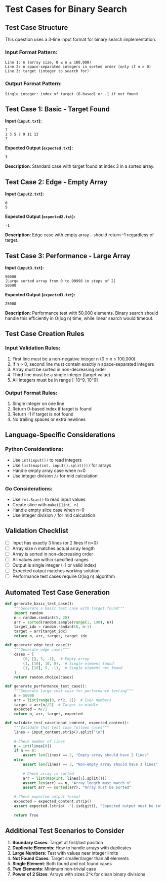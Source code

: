 # Test Cases for Binary Search

## Test Case Structure
This question uses a 3-line input format for binary search implementation.

### Input Format Pattern:
```
Line 1: n (array size, 0 ≤ n ≤ 100,000)
Line 2: n space-separated integers in sorted order (only if n > 0)
Line 3: target (integer to search for)
```

### Output Format Pattern:
```
Single integer: index of target (0-based) or -1 if not found
```

## Test Case 1: Basic - Target Found
**Input (`input.txt`):**
```
7
1 3 5 7 9 11 13
7
```
**Expected Output (`expected.txt`):**
```
3
```
**Description**: Standard case with target found at index 3 in a sorted array.

## Test Case 2: Edge - Empty Array
**Input (`input2.txt`):**
```
0
5
```
**Expected Output (`expected2.txt`):**
```
-1
```
**Description**: Edge case with empty array - should return -1 regardless of target.

## Test Case 3: Performance - Large Array
**Input (`input3.txt`):**
```
50000
[Large sorted array from 0 to 99998 in steps of 2]
50000
```
**Expected Output (`expected3.txt`):**
```
25000
```
**Description**: Performance test with 50,000 elements. Binary search should handle this efficiently in O(log n) time, while linear search would timeout.

## Test Case Creation Rules
### Input Validation Rules:
1. First line must be a non-negative integer n (0 ≤ n ≤ 100,000)
2. If n > 0, second line must contain exactly n space-separated integers
3. Array must be sorted in non-decreasing order
4. Third line must be a single integer (target value)
5. All integers must be in range [-10^9, 10^9]

### Output Format Rules:
1. Single integer on one line
2. Return 0-based index if target is found
3. Return -1 if target is not found
4. No trailing spaces or extra newlines

## Language-Specific Considerations
### Python Considerations:
- Use `int(input())` to read integers
- Use `list(map(int, input().split()))` for arrays
- Handle empty array case when n=0
- Use integer division `//` for mid calculation

### Go Considerations:
- Use `fmt.Scan()` to read input values
- Create slice with `make([]int, n)`
- Handle empty slice case when n=0
- Use integer division `/` for mid calculation

## Validation Checklist
- [ ] Input has exactly 3 lines (or 2 lines if n=0)
- [ ] Array size n matches actual array length
- [ ] Array is sorted in non-decreasing order
- [ ] All values are within specified ranges
- [ ] Output is single integer (-1 or valid index)
- [ ] Expected output matches working solution
- [ ] Performance test cases require O(log n) algorithm

## Automated Test Case Generation
```python
def generate_basic_test_case():
    """Generate a basic test case with target found"""
    import random
    n = random.randint(5, 20)
    arr = sorted(random.sample(range(1, 100), n))
    target_idx = random.randint(0, n-1)
    target = arr[target_idx]
    return n, arr, target, target_idx

def generate_edge_test_case():
    """Generate edge cases"""
    cases = [
        (0, [], 5, -1),  # Empty array
        (1, [10], 10, 0),  # Single element found
        (1, [10], 5, -1),  # Single element not found
    ]
    return random.choice(cases)

def generate_performance_test_case():
    """Generate large test case for performance testing"""
    n = 50000
    arr = list(range(0, n*2, 2))  # Even numbers
    target = arr[n//2]  # Target in middle
    expected = n//2
    return n, arr, target, expected

def validate_test_case(input_content, expected_content):
    """Validate that test case follows rules"""
    lines = input_content.strip().split('\n')
    
    # Check number of lines
    n = int(lines[0])
    if n == 0:
        assert len(lines) == 2, "Empty array should have 2 lines"
    else:
        assert len(lines) == 3, "Non-empty array should have 3 lines"
        
        # Check array is sorted
        arr = list(map(int, lines[1].split()))
        assert len(arr) == n, "Array length must match n"
        assert arr == sorted(arr), "Array must be sorted"
    
    # Check expected output format
    expected = expected_content.strip()
    assert expected.lstrip('-').isdigit(), "Expected output must be integer"
    
    return True
```

## Additional Test Scenarios to Consider
1. **Boundary Cases**: Target at first/last position
2. **Duplicate Elements**: How to handle arrays with duplicates
3. **Large Numbers**: Test with values near integer limits
4. **Not Found Cases**: Target smaller/larger than all elements
5. **Single Element**: Both found and not found cases
6. **Two Elements**: Minimum non-trivial case
7. **Power of 2 Sizes**: Arrays with sizes 2^k for clean binary divisions

